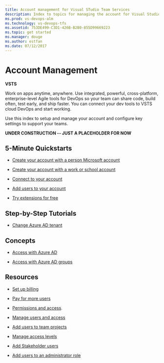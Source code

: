 ```yaml
---
title: Account management for Visual STudio Team Services  
description: Index to topics for managing the account for Visual Studio Team Services (VSTS)
ms.prod: vs-devops-alm
ms.technology: vs-devops-tfs
ms.assetid: 753DE499-C3D1-426B-B2B0-855D99669223
ms.topic: get started
ms.manager: douge
ms.author: estfan
ms.date: 07/12/2017
---
```


# Account Management 

**VSTS**

Work on apps anytime, anywhere. Use integrated, powerful, cross-platform, enterprise-level Agile tools for DevOps 
so your team can share code, build often, test early, and ship faster.  You can connect your dev tools to VSTS cloud 
DevOps and start working. 

Use this index to setup and manage your account and configure key settings to support your teams. 


  

**UNDER CONSTRUCTION -- JUST A PLACEHOLDER FOR NOW**



## 5-Minute Quickstarts  

* [Create your account with a person Microsoft account](create-account-with-work-school.md)

* [Create your account with a work or school account](create-account-with-work-school.md)

* [Connect to your account](../connect/connect-team-projects.md)

* [Add users to your account](add-account-users-from-user-hub.md)

* [Try extensions for free](../billing/try-additional-features-vs.md)


## Step-by-Step Tutorials

* [Change Azure AD tenant](change-azure-active-directory-vsts-account.md)


## Concepts 

* [Access with Azure AD](access-with-azure-ad.md)

* [Access with Azure AD groups](manage-azure-active-directory-groups-vsts.md)
 
 
## Resources 

* [Set up billing](../billing/set-up-billing-for-your-account-vs.md)

* [Pay for more users](../billing/buy-basic-access-add-users.md)

* [Permissions and access](../security/permissions-access.md). 

* [Manage users and access](add-account-users-assign-access-levels.md)

* [Add users to team projects](add-team-members-vs.md)

* [Manage access levels](../security/change-access-levels.md)

* [Add Stakeholder users](../security/change-access-levels.md)

* [Add users to an administrator role](add-administrator-tfs.md)

